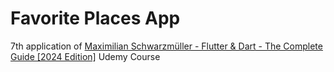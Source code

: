 # Favorite Places App 

7th application of [Maximilian Schwarzmüller - Flutter & Dart - The Complete Guide [2024 Edition]](https://www.udemy.com/course/learn-flutter-dart-to-build-ios-android-apps/) Udemy Course